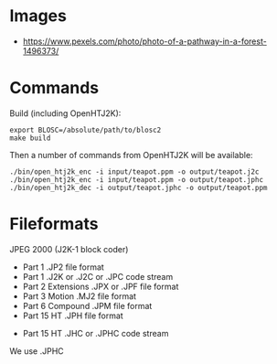 
# Images

- https://www.pexels.com/photo/photo-of-a-pathway-in-a-forest-1496373/

# Commands

Build (including OpenHTJ2K):

    export BLOSC=/absolute/path/to/blosc2
    make build

Then a number of commands from OpenHTJ2K will be available:

    ./bin/open_htj2k_enc -i input/teapot.ppm -o output/teapot.j2c
    ./bin/open_htj2k_enc -i input/teapot.ppm -o output/teapot.jphc
    ./bin/open_htj2k_dec -i output/teapot.jphc -o output/teapot.ppm

# Fileformats

JPEG 2000 (J2K-1 block coder)
- Part 1 .JP2 file format
- Part 1 .J2K or .J2C or .JPC code stream
- Part 2 Extensions .JPX or .JPF file format
- Part 3 Motion .MJ2 file format
- Part 6 Compound .JPM file format
- Part 15 HT .JPH file format
* Part 15 HT .JHC or .JPHC code stream

We use .JPHC
